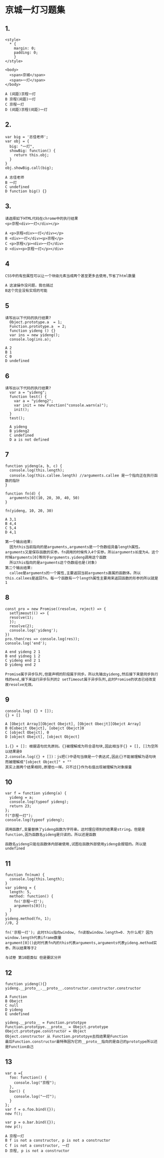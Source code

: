 # 京城一灯习题集

## 1.
    <style>
      * {
        margin: 0;
        padding: 0;
        }
    </style>

    <body>
      <span>京城</span>
      <span>一灯</span>
    </body>

    A (间距)京程一灯
    B 京程(间距)一灯
    C 京程一灯
    D (间距)京程(间距)一灯

## 2.
    var big = '志佳老师';
    var obj = {
      big: "一灯",
      showBig: function() {
        return this.obj;
      }
    }
    obj.showBig.call(big);

    A 志佳老师
    B 一灯
    C undefined
    D function big() {}

## 3.
    请选择如下HTML代码在chrome中的执行结果
    <p>京程<div>一灯</div></p>

    A <p>京程<div>一灯</div></p>
    B <div>一灯</div><p>京程</p>
    C <p>京程</p><div>一灯</div>
    D <div><p>京程一灯</p></div>

## 4
    CSS中的有些属性可以让一个块级元素当成两个甚至更多去使用,节省了html数量
    
    A 这波操作没问题，我也搞过
    B这个完全没有实现的可能

## 5
    请写出以下代码的执行结果?
      Object.prototype.a  = 1;
      Function.prototype.a  = 2;
      function yideng () {}
      var ins = new yideng();
      console.log(ins.a);

    A 2
    B 1
    C 0
    D undefined

## 6
    请写出以下代码的执行结果?
      var a = "yideng";
      function test() {
        var a = "yideng2";
        var init = new Function("console.warn(a)");
        init();
      }
      test();

      A yideng
      B yideng2
      C undefined
      D a is not defined

## 7
    function yideng(a, b, c) {
      console.log(this.length);
      console.log(this.callee.length) //arguments.callee 是一个指向正在执行函数的指针
    }

    function fn(d) {
      arguments[0](10, 20, 30, 40, 50)
    }

    fn(yideng, 10, 20, 30)

    A 3,1
    B 4,4
    C 5,4
    D 4,1

    第一个输出结果:
      因为this当前指向的是arguments,arguments是一个伪数组具备length属性。arguments又是保存函数的实参。fn调用的时候传入4个实参。所以arguments长度为4。这个时候arguments[0]等同于arguments.yideng调用这个函数
      所以this指向的是arguments这个伪数组也是(对象)
    第二个输出结果:
      callee是arguments的一个属性,主要返回当前arguments直属的函数体。所以this.callees是返回fn。每一个函数有一个length属性主要用来返回函数的形参的所以就是1

## 8
    const pro = new Promise((resolve, reject) => {
      setTimeout(() => {
      resolve(1); 
      });
      resolve(2);
      console.log('yideng');
    })
    pro.then(res => console.log(res));
    console.log('end');

    A end yideng 2 1
    B end yidneg 1 2
    C yideng end 2 1
    D yideng end 2

    Promise属于异步队列,但是声明的阶段属于同步。所以先输出yideng,然后接下来是同步执行栈的end,接下来运行异步队列的2 setTimeout属于异步队列,此时Promise的状态已经改变故resolve无效。


## 9
    console.log( {} + []);
    {} + []

    A [Obejct Array][Object Obejct], [Object Obecjt][Obejct Array]
    B 0[obecjt Obejct], [obejct Obejct]0
    C [object Obejct], 0
    D [object Obejct], [object Object]
    
    1.{} + []: 根据语句优先原则。{}被理解成为符合语句块,因此相当于{} + [], []为空所以结果是0
    2.console.log({} + [])：js把()中语句当做是一个表达式,因此{}不能被理解为语句块而被理解成"[object Object]" + ""
    其实上面两个结果相同,原理也一样。只不过{}作为右值出现被理解为对象接量

## 10
    var f = function yideng(a) {
      yideng = a;
      console.log(typeof yideng);
      return 23;
    };
    f("京程一灯");
    console.log(typeof yideng);

    调用函数f,变量替换了yideng函数为字符串。这时理应得到的结果是string。但是是function,因为函数名yideng是只读的。所以还是函数

    函数名yideng只能在函数体内部被使用,试图在函数外部使用yideng会报错的。所以是undefined


## 11
    function fn(num) {
      console.log(this.length);
    }
    var yideng = {
      length: 5,
      method: function() {
        fn('京程一灯');
        arguments[0]();
      }
    }
    yideng.method(fn, 1);
    //0, 2

    fn('京程一灯'); 此时this指向window, fn读取window.length=0. 为什么呢? 因为window.length代表iframe数量
    argument[0]()此时代表fn内的this代表arguments,arguments代表yideng.method实参。所以结果等于2

    与试卷 第10题类似 但是要区分开


## 12
    function yideng(){}
    yideng.__proto__.__proto__.constructor.constructor.constructor
    
    A Function
    B Obejct
    C null
    D yideng
    E undefined

    yideng.__proto__ = Function.prototpye
    Function.prototpye.__proto__ = Obejct.prototype
    Obejct.prototype.constructor = Object
    Object.constructor 从 Function.prototpye去找结果是Function
    最后Function.constructor最特殊因为它的__proto__指向的是自己的prototype所以还是Function自己

## 13
    var o ={
      foo: function() {
        console.log("京程");
      },
      bar() {
        console.log("一灯");
      }
    };
    var f = o.foo.bind({});
    new f();

    var p = o.bar.bind({});
    new p();

    A 京程一灯
    B f is not a constructor, p is not a constructor
    C f is not a constructor, 一灯
    D 京程, p is not a constructor